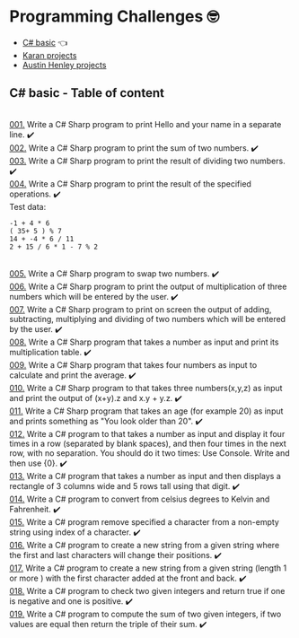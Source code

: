 # Programming Challenges :nerd_face:

* [C# basic](https://www.w3resource.com/csharp-exercises/basic/index.php) :point_left:
* [Karan projects](https://github.com/karan/Projects)
* [Austin Henley projects](https://austinhenley.com/blog/challengingprojects.html)

## C# basic - Table of content
<br>[001.](Challanges/CSharp-basic/001/Proj-001) Write a C# Sharp program to print Hello and your name in a separate line. ✔️
<br>[002.](Challanges/CSharp-basic/002/Proj-002)  Write a C# Sharp program to print the sum of two numbers. ✔️
<br>[003.](Challanges/CSharp-basic/003/Proj-003)  Write a C# Sharp program to print the result of dividing two numbers. ✔️
<br>[004.](Challanges/CSharp-basic/004/Proj-004)  Write a C# Sharp program to print the result of the specified operations. ✔️
<br>Test data:

    -1 + 4 * 6
    ( 35+ 5 ) % 7
    14 + -4 * 6 / 11
    2 + 15 / 6 * 1 - 7 % 2 
<br>[005.](Challanges/CSharp-basic/005/Proj-005)  Write a C# Sharp program to swap two numbers. ✔️
<br>[006.](Challanges/CSharp-basic/006/Proj-006)  Write a C# Sharp program to print the output of multiplication of three numbers which will be entered by the user. ✔️
<br>[007.](Challanges/CSharp-basic/007/Proj-007)  Write a C# Sharp program to print on screen the output of adding, subtracting, multiplying and dividing of two numbers which will be entered by the user. ✔️
<br>[008.](Challanges/CSharp-basic/008/Proj-008)  Write a C# Sharp program that takes a number as input and print its multiplication table. ✔️
<br>[009.](Challanges/CSharp-basic/009/Proj-009)  Write a C# Sharp program that takes four numbers as input to calculate and print the average. ✔️
<br>[010.](Challanges/CSharp-basic/010/Proj-010)  Write a C# Sharp program to that takes three numbers(x,y,z) as input and print the output of (x+y).z and x.y + y.z. ✔️
<br>[011.](Challanges/CSharp-basic/011/Proj-011)  Write a C# Sharp program that takes an age (for example 20) as input and prints something as "You look older than 20". ✔️
<br>[012.](Challanges/CSharp-basic/012/Proj-012)  Write a C# program to that takes a number as input and display it four times in a row (separated by blank spaces), and then four times in the next row, with no separation. You should do it two times: Use Console. Write and then use {0}. ✔️
<br>[013.](Challanges/CSharp-basic/013/Proj-013)  Write a C# program that takes a number as input and then displays a rectangle of 3 columns wide and 5 rows tall using that digit. ✔️
<br>[014.](Challanges/CSharp-basic/014/Proj-014)  Write a C# program to convert from celsius degrees to Kelvin and Fahrenheit. ✔️
<br>[015.](Challanges/CSharp-basic/015/Proj-015)  Write a C# program remove specified a character from a non-empty string using index of a character. ✔️
<br>[016.](Challanges/CSharp-basic/016/Proj-016)  Write a C# program to create a new string from a given string where the first and last characters will change their positions. ✔️
<br>[017.](Challanges/CSharp-basic/017/Proj-017)  Write a C# program to create a new string from a given string (length 1 or more ) with the first character added at the front and back. ✔️
<br>[018.](Challanges/CSharp-basic/018/Proj-018)  Write a C# program to check two given integers and return true if one is negative and one is positive. ✔️
<br>[019.](Challanges/CSharp-basic/019/Proj-019)  Write a C# program to compute the sum of two given integers, if two values are equal then return the triple of their sum. ✔️


